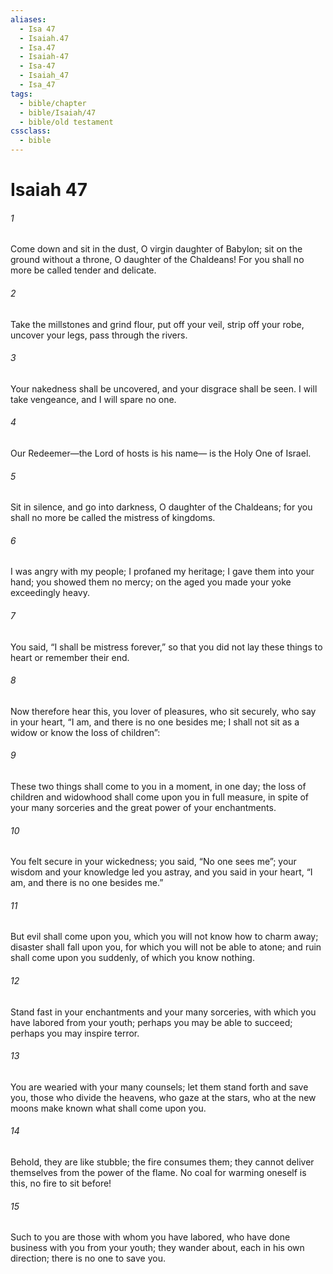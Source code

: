 ```yaml
---
aliases:
  - Isa 47
  - Isaiah.47
  - Isa.47
  - Isaiah-47
  - Isa-47
  - Isaiah_47
  - Isa_47
tags:
  - bible/chapter
  - bible/Isaiah/47
  - bible/old testament
cssclass:
  - bible
---
```


# Isaiah 47

###### 1
Come down and sit in the dust, O virgin daughter of Babylon; sit on the ground without a throne, O daughter of the Chaldeans! For you shall no more be called tender and delicate.
###### 2
Take the millstones and grind flour, put off your veil, strip off your robe, uncover your legs, pass through the rivers.
###### 3
Your nakedness shall be uncovered, and your disgrace shall be seen. I will take vengeance, and I will spare no one.
###### 4
Our Redeemer—the Lord of hosts is his name— is the Holy One of Israel.
###### 5
Sit in silence, and go into darkness, O daughter of the Chaldeans; for you shall no more be called the mistress of kingdoms.
###### 6
I was angry with my people; I profaned my heritage; I gave them into your hand; you showed them no mercy; on the aged you made your yoke exceedingly heavy.
###### 7
You said, “I shall be mistress forever,” so that you did not lay these things to heart or remember their end.
###### 8
Now therefore hear this, you lover of pleasures, who sit securely, who say in your heart, “I am, and there is no one besides me; I shall not sit as a widow or know the loss of children”:
###### 9
These two things shall come to you in a moment, in one day; the loss of children and widowhood shall come upon you in full measure, in spite of your many sorceries and the great power of your enchantments.
###### 10
You felt secure in your wickedness; you said, “No one sees me”; your wisdom and your knowledge led you astray, and you said in your heart, “I am, and there is no one besides me.”
###### 11
But evil shall come upon you, which you will not know how to charm away; disaster shall fall upon you, for which you will not be able to atone; and ruin shall come upon you suddenly, of which you know nothing.
###### 12
Stand fast in your enchantments and your many sorceries, with which you have labored from your youth; perhaps you may be able to succeed; perhaps you may inspire terror.
###### 13
You are wearied with your many counsels; let them stand forth and save you, those who divide the heavens, who gaze at the stars, who at the new moons make known what shall come upon you.
###### 14
Behold, they are like stubble; the fire consumes them; they cannot deliver themselves from the power of the flame. No coal for warming oneself is this, no fire to sit before!
###### 15
Such to you are those with whom you have labored, who have done business with you from your youth; they wander about, each in his own direction; there is no one to save you.


